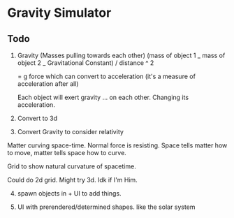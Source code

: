 # Gravity Simulator

## Todo

1. Gravity (Masses pulling towards each other)
   (mass of object 1 _ mass of object 2 _ Gravitational Constant) / distance ^ 2

   = g force which can convert to acceleration (it's a measure of acceleration after all)

   Each object will exert gravity ... on each other. Changing its acceleration.

2. Convert to 3d

3. Convert Gravity to consider relativity

Matter curving space-time. Normal force is resisting. Space tells matter how to move, matter tells space how to curve.

Grid to show natural curvature of spacetime.

Could do 2d grid. Might try 3d. Idk if I'm Him.

4. spawn objects in + UI to add things.

5. UI with prerendered/determined shapes. like the solar system

